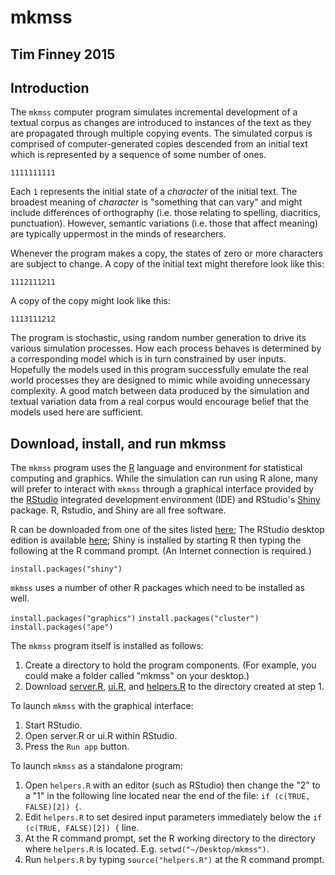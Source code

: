 # mkmss

## Tim Finney 2015

## Introduction

The `mkmss` computer program simulates incremental development of a textual corpus as changes are introduced to instances of the text as they are propagated through multiple copying events. The simulated corpus is comprised of computer-generated copies descended from an initial text which is represented by a sequence of some number of ones.

`1111111111`

Each `1` represents the initial state of a *character* of the initial text. The broadest meaning of *character* is "something that can vary" and might include differences of orthography (i.e. those relating to spelling, diacritics, punctuation). However, semantic variations (i.e. those that affect meaning) are typically uppermost in the minds of researchers. 

Whenever the program makes a copy, the states of zero or more characters are subject to change. A copy of the initial text might therefore look like this:

`1112111211`

A copy of the copy might look like this:

`1113111212`

The program is stochastic, using random number generation to drive its various simulation processes. How each process behaves is determined by a corresponding model which is in turn constrained by user inputs. Hopefully the models used in this program successfully emulate the real world processes they are designed to mimic while avoiding unnecessary complexity. A good match between data produced by the simulation and textual variation data from a real corpus would encourage belief that the models used here are sufficient.

## Download, install, and run mkmss

The `mkmss` program uses the [R](https://www.r-project.org/) language and environment for statistical computing and graphics. While the simulation can run using R alone, many will prefer to interact with `mkmss` through a graphical interface provided by the [RStudio](https://www.rstudio.com/products/rstudio/) integrated development environment (IDE) and RStudio's [Shiny](http://shiny.rstudio.com/) package. R, Rstudio, and Shiny are all free software.

R can be downloaded from one of the sites listed [here](https://cran.r-project.org/mirrors.html); The RStudio desktop edition is available [here](https://www.rstudio.com/products/rstudio/#Desktop); Shiny is installed by starting R then typing the following at the R command prompt. (An Internet connection is required.)

`install.packages("shiny")`

`mkmss` uses a number of other R packages which need to be installed as well.

`install.packages("graphics")`
`install.packages("cluster")`
`install.packages("ape")`

The `mkmss` program itself is installed as follows:

1. Create a directory to hold the program components. (For example, you could make a folder called "mkmss" on your desktop.)
2. Download [server.R](server.R), [ui.R](ui.R), and [helpers.R](helpers.R) to the directory created at step 1.

To launch `mkmss` with the graphical interface:

1. Start RStudio.
2. Open server.R or ui.R within RStudio.
3. Press the `Run app` button.

To launch `mkmss` as a standalone program:

1. Open `helpers.R` with an editor (such as RStudio) then change the "2" to a "1" in the following line located near the end of the file: `if (c(TRUE, FALSE)[2]) {`.
2. Edit `helpers.R` to set desired input parameters immediately below the `if (c(TRUE, FALSE)[2]) {` line.
3. At the R command prompt, set the R working directory to the directory where `helpers.R` is located. E.g. `setwd("~/Desktop/mkmss")`.
4. Run `helpers.R` by typing `source("helpers.R")` at the R command prompt.
